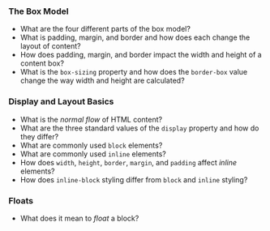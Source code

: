 ### The Box Model
* What are the four different parts of the box model?
* What is padding, margin, and border and how does each change the layout of content?
* How does padding, margin, and border impact the width and height of a content box?
* What is the `box-sizing` property and how does the `border-box` value change the way width and height are calculated?

### Display and Layout Basics
* What is the _normal flow_ of HTML content?
* What are the three standard values of the `display` property and how do they differ?
* What are commonly used `block` elements?
* What are commonly used `inline` elements?
* How does `width`, `height`, `border`, `margin`, and `padding` affect _inline_ elements?
* How does `inline-block` styling differ from `block` and `inline` styling?

### Floats
* What does it mean to _float_ a block?
